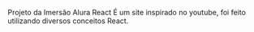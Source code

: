 Projeto da Imersão Alura React
  É um site inspirado no youtube, foi feito utilizando diversos
 conceitos React.
